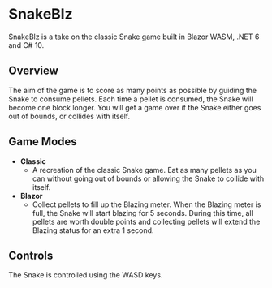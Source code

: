 # SnakeBlz
SnakeBlz is a take on the classic Snake game built in Blazor WASM, .NET 6 and C# 10.

## Overview

The aim of the game is to score as many points as possible by guiding the Snake to consume pellets. Each time a pellet is consumed, the Snake will become one block longer.
You will get a game over if the Snake either goes out of bounds, or collides with itself.


## Game Modes

- **Classic**
  - A recreation of the classic Snake game. Eat as many pellets as you can without going out of bounds or allowing the Snake to collide with itself.
- **Blazor**
  - Collect pellets to fill up the Blazing meter. When the Blazing meter is full, the Snake will start blazing for 5 seconds. During this time, all pellets
are worth double points and collecting pellets will extend the Blazing status for an extra 1 second.

## Controls

The Snake is controlled using the WASD keys.


